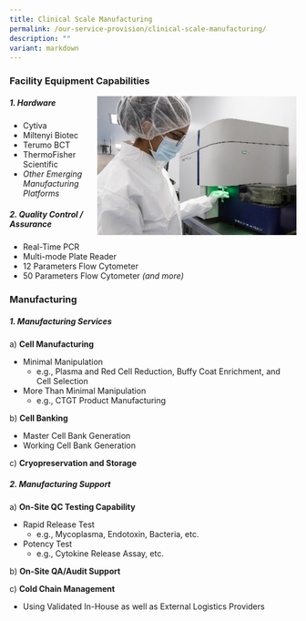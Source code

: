 ```yaml
---
title: Clinical Scale Manufacturing
permalink: /our-service-provision/clinical-scale-manufacturing/
description: ""
variant: markdown
---
```

### Facility Equipment Capabilities

<img src="/images/Our%20Service%20Provision/clinical_scale.jpg" style="width:350px" align="right">

##### 1\. Hardware

*   Cytiva
*   Miltenyi Biotec
*   Terumo BCT
*   ThermoFisher Scientific
*   _Other Emerging Manufacturing Platforms_

##### 2\. Quality Control / Assurance

*   Real-Time PCR
*   Multi-mode Plate Reader
*   12 Parameters Flow Cytometer
*   50 Parameters Flow Cytometer _(and more)_

### Manufacturing

##### 1\. Manufacturing Services

a) **Cell Manufacturing**

*   Minimal Manipulation
    *   e.g., Plasma and Red Cell Reduction, Buffy Coat Enrichment, and Cell Selection
*  More Than Minimal Manipulation
    *   e.g., CTGT Product Manufacturing

b) **Cell Banking**

*   Master Cell Bank Generation
*   Working Cell Bank Generation

c) **Cryopreservation and Storage**

##### 2\. Manufacturing Support

a) **On-Site QC Testing Capability**

*   Rapid Release Test
    *   e.g., Mycoplasma, Endotoxin, Bacteria, etc.
*   Potency Test
    *   e.g., Cytokine Release Assay, etc.

b) **On-Site QA/Audit Support**

c) **Cold Chain Management**

*   Using Validated In-House as well as External Logistics Providers